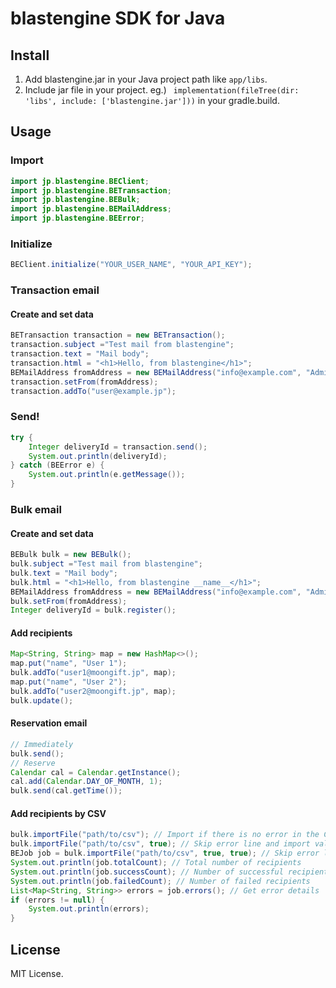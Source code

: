 # blastengine SDK for Java

## Install

1. Add blastengine.jar in your Java project path like `app/libs`.
2. Include jar file in your project. eg.) ` implementation(fileTree(dir: 'libs', include: ['blastengine.jar']))` in your gradle.build.

## Usage

### Import

```java
import jp.blastengine.BEClient;
import jp.blastengine.BETransaction;
import jp.blastengine.BEBulk;
import jp.blastengine.BEMailAddress;
import jp.blastengine.BEError;
```

### Initialize

```java
BEClient.initialize("YOUR_USER_NAME", "YOUR_API_KEY");
```

### Transaction email

#### Create and set data

```java
BETransaction transaction = new BETransaction();
transaction.subject ="Test mail from blastengine";
transaction.text = "Mail body";
transaction.html = "<h1>Hello, from blastengine</h1>";
BEMailAddress fromAddress = new BEMailAddress("info@example.com", "Admin");
transaction.setFrom(fromAddress);
transaction.addTo("user@example.jp");
```

### Send!

```java
try {
	Integer deliveryId = transaction.send();
	System.out.println(deliveryId);
} catch (BEError e) {
	System.out.println(e.getMessage());
}
```

### Bulk email

#### Create and set data

```java
BEBulk bulk = new BEBulk();
bulk.subject ="Test mail from blastengine";
bulk.text = "Mail body";
bulk.html = "<h1>Hello, from blastengine __name__</h1>";
BEMailAddress fromAddress = new BEMailAddress("info@example.com", "Admin");
bulk.setFrom(fromAddress);
Integer deliveryId = bulk.register();
```

#### Add recipients

```java
Map<String, String> map = new HashMap<>();
map.put("name", "User 1");
bulk.addTo("user1@moongift.jp", map);
map.put("name", "User 2");
bulk.addTo("user2@moongift.jp", map);
bulk.update();
```

#### Reservation email

```java
// Immediately
bulk.send();
// Reserve
Calendar cal = Calendar.getInstance();
cal.add(Calendar.DAY_OF_MONTH, 1);
bulk.send(cal.getTime());
```

#### Add recipients by CSV

```java
bulk.importFile("path/to/csv"); // Import if there is no error in the CSV file. Only import action.
bulk.importFile("path/to/csv", true); // Skip error line and import valid line. And only import action.
BEJob job = bulk.importFile("path/to/csv", true, true); // Skip error line and import valid line, and send email immediately. 
System.out.println(job.totalCount); // Total number of recipients
System.out.println(job.successCount); // Number of successful recipients
System.out.println(job.failedCount); // Number of failed recipients
List<Map<String, String>> errors = job.errors(); // Get error details
if (errors != null) {
	System.out.println(errors);
}
```

## License

MIT License.

